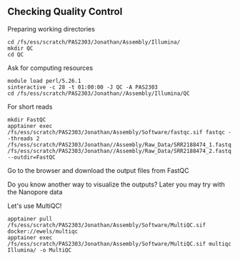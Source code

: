 ## Checking Quality Control

Preparing working directories
```
cd /fs/ess/scratch/PAS2303/Jonathan/Assembly/Illumina/
mkdir QC
cd QC
```

Ask for computing resources
```
module load perl/5.26.1
sinteractive -c 28 -t 01:00:00 -J QC -A PAS2303
cd /fs/ess/scratch/PAS2303/Jonathan//Assembly/Illumina/QC
```

For short reads
```
mkdir FastQC
apptainer exec /fs/ess/scratch/PAS2303/Jonathan/Assembly/Software/fastqc.sif fastqc --threads 2 /fs/ess/scratch/PAS2303/Jonathan//Assembly/Raw_Data/SRR2188474_1.fastq.gz /fs/ess/scratch/PAS2303/Jonathan//Assembly/Raw_Data/SRR2188474_2.fastq.gz --outdir=FastQC
```
Go to the browser and download the output files from FastQC

Do you know another way to visualize the outputs? Later you may try with the Nanopore data

Let's use MultiQC!
```
apptainer pull /fs/ess/scratch/PAS2303/Jonathan/Assembly/Software/MultiQC.sif docker://ewels/multiqc
apptainer exec /fs/ess/scratch/PAS2303/Jonathan/Assembly/Software/MultiQC.sif multiqc Illumina/ -o MultiQC

```
